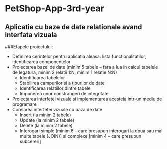 # PetShop-App-3rd-year
## Aplicatie cu baze de date relationale avand interfata vizuala
###Etapele proiectului:
* Definirea cerintelor pentru aplicatia aleasa: lista functionalitatilor, identificarea
componentelor
* Proiectarea bazei de date (minim 5 tabele – fara a lua in calcul tabelele de legatura, minim
2 relatii 1:N, minim 1 relatie N:N)
  * Identificarea tabelelor
  * Stabilirea campurilor si a tipurilor de date
  * Identificarea relatiilor dintre tabele
  * Impunerea unor constrangeri de integritate
* Proiectarea interfetei vizuale si implementarea acesteia intr-un mediu de programare
* Corelarea interfetei vizuale cu baza de date
  * Insert (la minim 2 tabele)
  * Update (la minim 2 tabele)
  * Delete (la minim 2 tabele)
  * Interogari simple [minim 6 – care presupun interogari la doua sau mai multe tabele (JOIN)] si complexe [minim 4 – care presupun subcereri]
